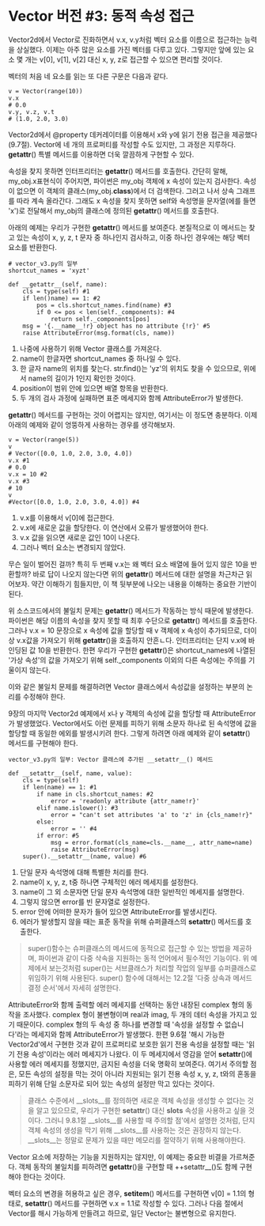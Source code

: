 <!-- 
[UML클래스전략패턴](https://github.com/hyeonDD/fluent_python/blob/master/Part10/ex10-1~4/UML_class_diagram.png)
 -->
# Vector 버전 #3: 동적 속성 접근

Vector2d에서 Vector로 진화하면서 v.x, v.y처럼 벡터 요소를 이름으로 접근하는 능력을 상실했다. 이제는 아주 많은 요소를 가진 벡터를 다루고 있다. 그렇지만 앞에 있는 요소 몇 개는 v[0], v[1], v[2] 대신 x, y, z로 접근할 수 있으면 편리할 것이다.

벡터의 처음 네 요소를 읽는 또 다른 구문은 다음과 같다.
```
v = Vector(range(10))
v.x
# 0.0
v.y, v.z, v.t
# (1.0, 2.0, 3.0)
```
Vector2d에서 @property 데커레이터를 이용해서 x와 y에 읽기 전용 접근을 제공했다 (9.7절). Vector에 네 개의 프로퍼티를 작성할 수도 있지만, 그 과정은 지루하다. __getattr__() 특별 메서드를 이용하면 더욱 깔끔하게 구현할 수 있다.

속성을 찾지 못하면 인터프리터는 __getattr__() 메서드를 호출한다. 간단히 말해, my_obj.x표현식이 주어지면, 파이썬은 my_obj 객체에 x 속성이 있는지 검사한다. 속성이 없으면 이 객체의 클래스(my_obj.__class__)에서 더 검색한다. 그러고 나서 상속 그래프를 따라 계속 올라간다. 그래도 x 속성을 찾지 못하면 self와 속성명을 문자열(에를 들면 'x')로 전달해서 my_obj의 클래스에 정의된 __getattr__() 메서드를 호출한다.

아래의 예제는 우리가 구현한 __getattr__() 메서드를 보여준다. 본질적으로 이 메서드는 찾고 있는 속성이 x, y, z, t 문자 중 하나인지 검사하고, 이중 하나인 경우에는 해당 벡터 요소를 반환한다.

```
# vector_v3.py의 일부
shortcut_names = 'xyzt'

def __getattr__(self, name):
    cls = type(self) #1
    if len()name) == 1: #2
        pos = cls.shortcut_names.find(name) #3
        if 0 <= pos < len(self._components): #4
            return self._components[pos]
    msg = '{.__name__!r} object has no attribute {!r}' #5
    raise AttributeError(msg.format(cls, name))
```
1. 나중에 사용하기 위해 Vector 클래스를 가져온다.
2. name이 한글자면 shortcut_names 중 하나일 수 있다.
3. 한 글자 name의 위치를 찾는다. str.find()는 'yz'의 위치도 찾을 수 있으므로, 위에서 name의 길이가 1인지 확인한 것이다.
4. position이 범위 안에 있으면 배열 항목을 반환한다.
5. 두 개의 검사 과정에 실패하면 표준 메세지와 함께 AttributeError가 발생한다.

__getattr__() 메서드를 구현하는 것이 어렵지는 않지만, 여기서는 이 정도면 충분하다. 이제 아래의 예제와 같이 엉뚱하게 사용하는 경우를 생각해보자.

```
v = Vector(range(5))
v
# Vector([0.0, 1.0, 2.0, 3.0, 4.0])
v.x #1
# 0.0
v.x = 10 #2
v.x #3
# 10
v
#Vector([0.0, 1.0, 2.0, 3.0, 4.0]) #4
```
1. v.x를 이용해서 v[0]에 접근한다.
2. v.x에 새로운 값을 할당한다. 이 연산에서 오류가 발생했어야 한다.
3. v.x 값을 읽으면 새로운 값인 10이 나온다.
4. 그러나 벡터 요소는 변경되지 않았다.

무슨 일이 벌어진 걸까? 특히 두 번째 v.x는 왜 벡터 요소 배열에 들어 있지 않은 10을 반환할까? 바로 답이 나오지 않는다면 위의 __getattr__() 메서드에 대한 설명을 차근차근 읽어보자. 약간 이해하기 힘들지만, 이 책 뒷부분에 나오는 내용을 이해하는 중요한 기반이 된다.

위 소스코드에서의 불일치 문제는 __getattr__() 메서드가 작동하는 방식 때문에 발생한다. 파이썬은 해당 이름의 속성을 찾지 못할 때 최후 수단으로 __getattr__() 메서드를 호출한다. 그러나 v.x = 10 문장으로 x 속성에 값을 할당할 때 v 객체에 x 속성이 추가되므로, 더이상 v.x값을 가져오기 위해 __getattr__()을 호출하지 안흔ㄴ다. 인터프리터는 단지 v.x에 바인딩된 값 10을 반환한다. 한편 우리가 구현한 __getattr__()은 shortcut_names에 나열된 '가상 속성'의 값을 가져오기 위해 self._components 이외의 다른 속성에는 주의를 기울이지 않는다. 

이와 같은 불일치 문제를 해결하려면 Vector 클래스에서 속성값을 설정하는 부분의 논리를 수정해야 한다.

9장의 마지막 Vector2d 예제에서 x나 y 객체의 속성에 값을 할당할 때 AttributeError가 발생했었다. Vector에서도 이런 문제를 피하기 위해 소문자 하나로 된 속석명에 값을 할당할 때 동일한 에외를 발생시키려 한다. 그렇게 하려면 아래 예제와 같이 __setattr__() 메서드를 구현해야 한다.

```
vector_v3.py의 일부: Vector 클래스에 추가된 __setattr__() 메서드

def __setattr__(self, name, value):
    cls = type(self)
    if len(name) == 1: #1
        if name in cls.shortcut_names: #2
            error = 'readonly attribute {attr_name!r}'
        elif name.islower(): #3
            error = "can't set attributes 'a' to 'z' in {cls_name!r}"
        else:
            error = '' #4
        if error: #5
            msg = error.format(cls_name=cls.__name__, attr_name=name)
            raise AttributeError(msg)
    super().__setattr__(name, value) #6
```
1. 단일 문자 속석명에 대해 특별한 처리를 한다.
2. name이 x, y, z, t중 하나면 구체적인 에러 메세지를 설정한다.
3. name이 그 외 소문자면 단일 문자 속석명에 대한 일반적인 메세지를 설명한다.
4. 그렇지 않으면 error를 빈 문자열로 설정한다.
5. error 안에 어떠한 문자가 들어 있으면 AttributeError를 발생시킨다.
6. 에러가 발생할지 않을 때는 표준 동작을 위해 슈퍼클래스의 __setattr__() 메서드를 호출한다.

> super()함수는 슈퍼클래스의 메서드에 동적으로 접근할 수 있는 방법을 제공하며, 파이썬과  같이 다중 삭속을 지원하는 동적 언어에서 필수적인 기능이다. 위 예제에서 보는것처럼 super()는 서브클래스가 처리할 작업의 일부를 슈퍼클래스로 위임하기 위해 사용된다. super() 함수에 대해서는 12.2절 '다중 상속과 메서드 결정 순서'에서 자세히 설명한다.

AttributeError와 함께 출력할 에러 메세지를 선택하는 동안 내장된 complex 형의 동작을 조사했다. complex 형이 불변형이며 real과 imag, 두 개의 데터 속성을 가지고 있기 때문이다. complex 형의 두 속성 중 하나를 변경할 때 '속성을 설정할 수 없습니다'라는 메세지와 함께 AttributeError가 발생했다. 한편 9.6절 '해시 가능한 Vector2d'에서 구현한 것과 같이 프로퍼티로 보호한 읽기 전용 속성을 설정할 때는 '읽기 전용 속성'이라는 에러 메세지가 나왔다. 이 두 메세지에서 영감을 얻어 __setattr__()에 사용할 에러 메세지를 정했지만, 금지된 속성을 더욱 명확히 보여준다.
여기서 주의할 점은, 모든 속성의 설정을 막는 것이 아니라 지원되는 읽기 전용 속성 x, y, z, t와의 혼동을 피하기 위해 단일 소문자로 되어 있는 속성의 설정만 막고 있다는 것이다.

> 클래스 수준에서 __slots__를 정의하면 새로운 객체 속성을 생성할 수 없다는 것을 알고 있으므로, 우리가 구현한 __setattr__() 대신 __slots__ 속성을 사용하고 싶을 것이다. 그러니 9.8.1절 __slots__를 사용할 때 주의할 점'에서 설명한 것처럼, 단지 객체 속성의 생성을 막기 위해 __slots__를 사용하는 것은 권장하지 않는다. __slots__는 정말로 문제가 있을 때만 메모리를 절약하기 위해 사용해야한다.

Vector 요소에 저장하는 기능을 지원하지는 않지만, 이 예제는 중요한 비결을 가르쳐준다. 객체 동작의 불일치를 피하려면 __getattr__()을 구현할 때 ++setattr__()도 함께 구현해야 한다는 것이다.

벡터 요소의 변경을 허용하고 싶은 경우, __setitem__() 메서드를 구현하면 v[0] = 1.1의 형태로, __setattr__() 메서드를 구현하면 v.x = 1.1로 작성할 수 있다. 그러나 다음 절에서 Vector를 해시 가능하게 만들려고 하므로, 일단 Vector는 불변형으로 유지한다.


